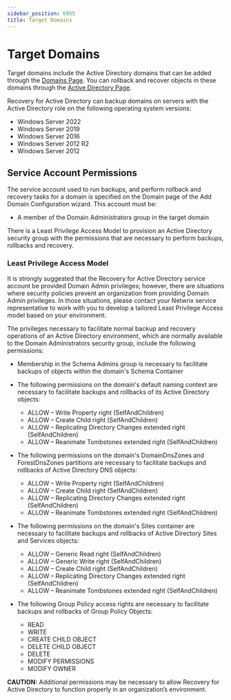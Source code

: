 ```yaml
---
sidebar_position: 6955
title: Target Domains
---
```


# Target Domains

Target domains include the Active Directory domains that can be added through the [Domains Page](../Admin/Configuration/Domain "Domains Page"). You can rollback and recover objects in these domains through the [Active Directory Page](../Admin/ActiveDirectory/Overview "Active Directory Page").

Recovery for Active Directory can backup domains on servers with the Active Directory role on the following operating system versions:

* Windows Server 2022
* Windows Server 2019
* Windows Server 2016
* Windows Server 2012 R2
* Windows Server 2012

## Service Account Permissions

The service account used to run backups, and perform rollback and recovery tasks for a domain is specified on the Domain page of the Add Domain Configuration wizard. This account must be:

* A member of the Domain Administrators group in the target domain

There is a Least Privilege Access Model to provision an Active Directory security group with the permissions that are necessary to perform backups, rollbacks and recovery.

### Least Privilege Access Model

It is strongly suggested that the Recovery for Active Directory service account be provided Domain Admin privileges; however, there are situations where security policies prevent an organization from providing Domain Admin privileges. In those situations, please contact your Netwrix service representative to work with you to develop a tailored Least Privilege Access model based on your environment.

The privileges necessary to facilitate normal backup and recovery operations of an Active Directory environment, which are normally available to the Domain Administrators security group, include the following permissions:

* Membership in the Schema Admins group is necessary to facilitate backups of objects within the domain's Schema Container
* The following permissions on the domain's default naming context are necessary to facilitate backups and rollbacks of its Active Directory objects:

  * ALLOW – Write Property right (SelfAndChildren)
  * ALLOW – Create Child right (SelfAndChildren)
  * ALLOW – Replicating Directory Changes extended right (SelfAndChildren)
  * ALLOW – Reanimate Tombstones extended right (SelfAndChildren)
* The following permissions on the domain's DomainDnsZones and ForestDnsZones partitions are necessary to facilitate backups and rollbacks of Active Directory DNS objects:
  * ALLOW – Write Property right (SelfAndChildren)
  * ALLOW – Create Child right (SelfAndChildren)
  * ALLOW – Replicating Directory Changes extended right (SelfAndChildren)
  * ALLOW – Reanimate Tombstones extended right (SelfAndChildren)
* The following permissions on the domain's Sites container are necessary to facilitate backups and rollbacks of Active Directory Sites and Services objects:
  * ALLOW – Generic Read right (SelfAndChildren)
  * ALLOW – Generic Write right (SelfAndChildren)
  * ALLOW – Create Child right (SelfAndChildren)
  * ALLOW – Replicating Directory Changes extended right (SelfAndChildren)
  * ALLOW – Reanimate Tombstones extended right (SelfAndChildren)
* The following Group Policy access rights are necessary to facilitate backups and rollbacks of Group Policy Objects:
  * READ
  * WRITE
  * CREATE CHILD OBJECT
  * DELETE CHILD OBJECT
  * DELETE
  * MODIFY PERMISSIONS
  * MODIFY OWNER

**CAUTION:** Additional permissions may be necessary to allow Recovery for Active Directory to function properly in an organization’s environment.